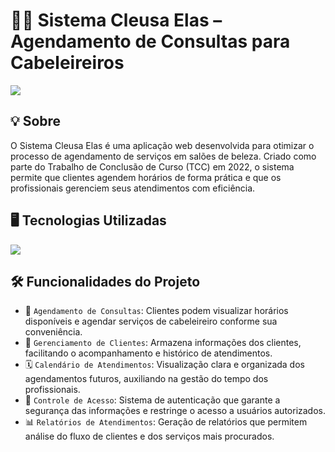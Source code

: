 <h1>💇‍♀️ Sistema Cleusa Elas – Agendamento de Consultas para Cabeleireiros </h1> 
<img loading="lazy" src="https://img.shields.io/github/stars/DanielSouza2005/sistema_cleusaeelas?style=social"/> 

<h2>💡 Sobre</h2>
<p>O Sistema Cleusa Elas é uma aplicação web desenvolvida para otimizar o processo de agendamento de serviços em salões de beleza. Criado como parte do Trabalho de Conclusão de Curso (TCC) em 2022, o sistema permite que clientes agendem horários de forma prática e que os profissionais gerenciem seus atendimentos com eficiência.​</p> 

<h2>🖥️ Tecnologias Utilizadas</h2> 
<div align="left" dir="auto"> 
  <a href="https://skillicons.dev" rel="nofollow"> 
    <img src="https://skillicons.dev/icons?i=html,css,js,php,mysql" style="max-width: 100%;">
  </a> 
  <br> 
</div> 

<h2>🛠️ Funcionalidades do Projeto</h2>

- 📅 <code>Agendamento de Consultas</code>: Clientes podem visualizar horários disponíveis e agendar serviços de cabeleireiro conforme sua conveniência.
- 👥 <code>Gerenciamento de Clientes</code>: Armazena informações dos clientes, facilitando o acompanhamento e histórico de atendimentos.
- 🗓️ <code>Calendário de Atendimentos</code>: Visualização clara e organizada dos agendamentos futuros, auxiliando na gestão do tempo dos profissionais.
- 🔐 <code>Controle de Acesso</code>: Sistema de autenticação que garante a segurança das informações e restringe o acesso a usuários autorizados.
- 📊 <code>Relatórios de Atendimentos</code>: Geração de relatórios que permitem análise do fluxo de clientes e dos serviços mais procurados.
